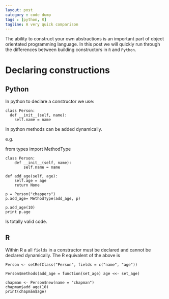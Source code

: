```yaml
---
layout: post
category : code dump
tags : [python, R]
tagline: A very quick comparison
---
```




The ability to construct your own abstractions is an important part of object orientated
programming language. In this post we will quickly run through the differences between
building constructors in `R` and `Python`.

# Declaring constructions

## Python

In python to declare a constructor we use:


	class Person:
	  def __init__(self, name):
	    self.name = name


In python methods can be added dynamically.

e.g. 

from types import MethodType


	class Person:
		def __init__(self, name):
			self.name = name
	
	def add_age(self, age):
		self.age = age
		return None
	
	p = Person("chappers")
	p.add_age= MethodType(add_age, p)
	
	p.add_age(10)
	print p.age


Is totally valid code.

## R

Within R a all `fields` in a constructor must be declared and cannot be declared dynamically.
The R equivalent of the above is


	Person <- setRefClass("Person", fields = c("name", "age"))
	
	Person$methods(add_age = function(set_age) age <<- set_age)
	
	chapman <- Person$new(name = "chapman")
	chapman$add_age(10)
	print(chapman$age)



